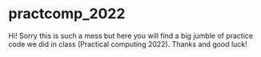 # practcomp_2022

Hi! Sorry this is such a mess but here you will find a big jumble of practice code we did in class (Practical computing 2022). Thanks and good luck! 
